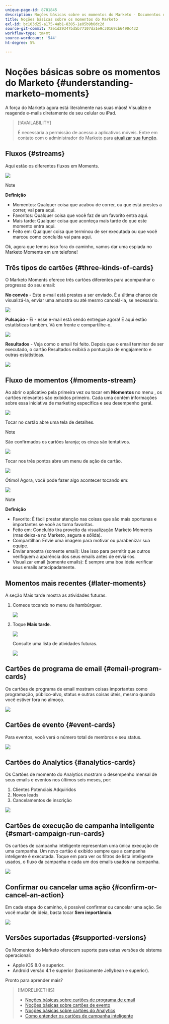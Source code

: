 ```yaml
---
unique-page-id: 8781845
description: Noções básicas sobre os momentos do Marketo - Documentos do Marketo - Documentação do produto
title: Noções básicas sobre os momentos do Marketo
exl-id: bc103d25-a175-4ab1-8305-1e05b9b0dc2d
source-git-commit: 72e1d29347bd5b77107da1e9c30169cb6490c432
workflow-type: tm+mt
source-wordcount: '544'
ht-degree: 5%

---
```


# Noções básicas sobre os momentos do Marketo {#understanding-marketo-moments}

A força do Marketo agora está literalmente nas suas mãos! Visualize e reagende e-mails diretamente de seu celular ou iPad.

>[!AVAILABILITY]
>
>
>É necessária a permissão de acesso a aplicativos móveis. Entre em contato com o administrador do Marketo para [atualizar sua função](/help/marketo/product-docs/administration/users-and-roles/managing-user-roles-and-permissions.md).

## Fluxos {#streams}

Aqui estão os diferentes fluxos em Moments.

![](assets/image2015-7-15-15-3a6-3a10.png)

>[!NOTE]
>
>**Definição**
>
>* Momentos: Qualquer coisa que acabou de correr, ou que está prestes a correr, vai para aqui.
>* Favoritos: Qualquer coisa que você faz de um favorito entra aqui.
>* Mais tarde: Qualquer coisa que aconteça mais tarde do que este momento entra aqui.
>* Feito em: Qualquer coisa que terminou de ser executada ou que você marcou como concluída vai para aqui.


Ok, agora que temos isso fora do caminho, vamos dar uma espiada no Marketo Moments em um telefone!

## Três tipos de cartões {#three-kinds-of-cards}

O Marketo Moments oferece três cartões diferentes para acompanhar o progresso do seu email:

**No convés** - Este e-mail está prestes a ser enviado. É a última chance de visualizá-la, enviar uma amostra ou até mesmo cancelá-la, se necessário.

![](assets/image2015-7-17-11-3a25-3a48.png)

**Pulsação** - Ei - esse e-mail está sendo entregue agora! E aqui estão estatísticas também. Vá em frente e compartilhe-o.

![](assets/image2015-7-17-11-3a27-3a22.png)

**Resultados** - Veja como o email foi feito. Depois que o email terminar de ser executado, o cartão Resultados exibirá a pontuação de engajamento e outras estatísticas.

![](assets/image2015-7-17-11-3a43-3a28.png)

## Fluxo de momentos {#moments-stream}

Ao abrir o aplicativo pela primeira vez ou tocar em **Momentos** no menu , os cartões relevantes são exibidos primeiro. Cada uma contém informações sobre essa iniciativa de marketing específica e seu desempenho geral.

![](assets/image2015-7-15-10-3a46-3a19.png)

Tocar no cartão abre uma tela de detalhes.

>[!NOTE]
>
>São confirmados os cartões laranja; os cinza são tentativos.

![](assets/image2015-9-25-9-3a37-3a26.png)

Tocar nos três pontos abre um menu de ação de cartão.

![](assets/image2015-7-15-10-3a47-3a34.png)

Ótimo! Agora, você pode fazer algo acontecer tocando em:

![](assets/image2015-7-15-10-3a49-3a20.png)

>[!NOTE]
>
>**Definição**
>
>* Favorito: É fácil prestar atenção nas coisas que são mais oportunas e importantes se você as torna favoritas.
>* Feito em: Concluído tira proveito da visualização Marketo Moments (mas deixa-a no Marketo, segura e sólida).
>* Compartilhar: Envie uma imagem para motivar ou parabenizar sua equipe.
>* Enviar amostra (somente email): Use isso para permitir que outros verifiquem a aparência dos seus emails antes de enviá-los.
>* Visualizar email (somente emails): É sempre uma boa ideia verificar seus emails antecipadamente.


## Momentos mais recentes {#later-moments}

A seção Mais tarde mostra as atividades futuras.

1. Comece tocando no menu de hambúrguer.

   ![](assets/image2015-7-15-10-3a52-3a5.png)

1. Toque **Mais tarde**.

   ![](assets/image2015-7-15-10-3a54-3a47.png)

   Consulte uma lista de atividades futuras.

   ![](assets/image2015-6-29-15-3a24-3a3.png)

## Cartões de programa de email {#email-program-cards}

Os cartões de programa de email mostram coisas importantes como programação, público-alvo, status e outras coisas úteis, mesmo quando você estiver fora no almoço.

![](assets/image2015-6-29-15-3a31-3a57.png)

## Cartões de evento {#event-cards}

Para eventos, você verá o número total de membros e seu status.

![](assets/image2015-6-29-15-3a39-3a12.png)

## Cartões do Analytics {#analytics-cards}

Os Cartões de momento do Analytics mostram o desempenho mensal de seus emails e eventos nos últimos seis meses, por:

1. Clientes Potenciais Adquiridos
1. Novos leads
1. Cancelamentos de inscrição

![](assets/image2015-7-6-13-3a26-3a33.png)

## Cartões de execução de campanha inteligente {#smart-campaign-run-cards}

Os cartões de campanha inteligente representam uma única execução de uma campanha. Um novo cartão é exibido sempre que a campanha inteligente é executada. Toque em para ver os filtros de lista inteligente usados, o fluxo da campanha e cada um dos emails usados na campanha.

![](assets/image2015-9-23-11-3a0-3a54.png)

## Confirmar ou cancelar uma ação {#confirm-or-cancel-an-action}

Em cada etapa do caminho, é possível confirmar ou cancelar uma ação. Se você mudar de ideia, basta tocar **Sem importância**.

![](assets/image2015-7-14-17-3a11-3a29.png)

## Versões suportadas  {#supported-versions}

Os Momentos do Marketo oferecem suporte para estas versões de sistema operacional:

* Apple iOS 8.0 e superior.
* Android versão 4.1 e superior (basicamente Jellybean e superior).

Pronto para aprender mais?

>[!MORELIKETHIS]
>
>* [Noções básicas sobre cartões de programa de email](/help/marketo/product-docs/core-marketo-concepts/mobile-apps/marketo-moments/understanding-moments/understanding-email-program-cards.md)
>* [Noções básicas sobre cartões de evento](/help/marketo/product-docs/core-marketo-concepts/mobile-apps/marketo-moments/understanding-moments/understanding-event-cards.md)
>* [Noções básicas sobre cartões do Analytics](/help/marketo/product-docs/core-marketo-concepts/mobile-apps/marketo-moments/understanding-moments/understanding-analytics-cards.md)
>* [Como entender os cartões de campanha inteligente](/help/marketo/product-docs/core-marketo-concepts/mobile-apps/marketo-moments/understanding-moments/understanding-smart-campaign-cards.md)

